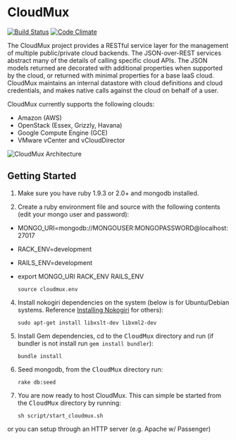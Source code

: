 CloudMux
========
[![Build Status](https://secure.travis-ci.org/TranscendComputing/CloudMux.png?branch=master)][travis]
[![Code Climate](https://codeclimate.com/github/TranscendComputing/CloudMux.png)][codeclimate]

[travis]: http://travis-ci.org/TranscendComputing/CloudMux
[codeclimate]: https://codeclimate.com/github/TranscendComputing/CloudMux

The CloudMux project provides a RESTful service layer for the management of multiple public/private cloud backends. The JSON-over-REST services abstract many of the details of calling specific cloud APIs. The JSON models returned are decorated with additional properties when supported by the cloud, or returned with minimal properties for a base IaaS cloud. CloudMux maintains an internal datastore with cloud definitions and cloud credentials, and makes native calls against the cloud on behalf of a user.

CloudMux currently supports the following clouds:

* Amazon (AWS)
* OpenStack (Essex, Grizzly, Havana)
* Google Compute Engine (GCE)
* VMware vCenter and vCloudDirector

<!--- You can explore the REST API at the [API Doc browser](/docs/). -->

![CloudMux Architecture](https://raw2.github.com/TranscendComputing/CloudMux/master/docs/CloudMuxArchitecture.png "CloudMux Architecture")

Getting Started
---------------

1. Make sure you have ruby 1.9.3 or 2.0+ and mongodb installed.

2. Create a ruby environment file and source with the following contents (edit your mongo user and password):

* MONGO_URI=mongodb://MONGOUSER:MONGOPASSWORD@localhost:27017
* RACK_ENV=development
* RAILS_ENV=development
* export MONGO_URI RACK_ENV RAILS_ENV

	`source cloudmux.env`

4. Install nokogiri dependencies on the system (below is for Ubuntu/Debian systems.  Reference [Installing Nokogiri](http://nokogiri.org/tutorials/installing_nokogiri.html) for others):

	`sudo apt-get install libxslt-dev libxml2-dev`

3. Install Gem dependencies, cd to the <tt>CloudMux</tt> directory and run (if bundler is not install run `gem install bundler`):

	`bundle install`

3. Seed mongodb, from the <tt>CloudMux</tt> directory run:

	`rake db:seed`

4. You are now ready to host CloudMux. This can simple be started from the <tt>CloudMux</tt> directory by running:

	`sh script/start_cloudmux.sh`

or you can setup through an HTTP server (e.g. Apache w/ Passenger)


	



